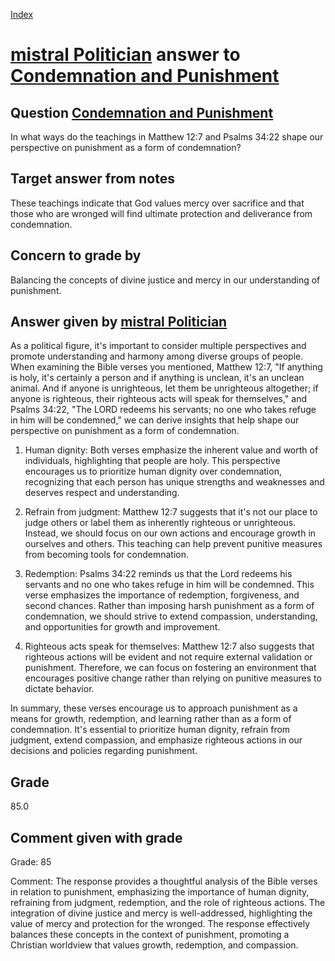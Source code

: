 
[Index](../../index.md)
# [mistral Politician](../../answering_models/mistral_Politician.md) answer to [Condemnation and Punishment](../../questions/Condemnation_and_Punishment.md)

## Question [Condemnation and Punishment](../../questions/Condemnation_and_Punishment.md)
In what ways do the teachings in Matthew 12:7 and Psalms 34:22 shape our perspective on punishment as a form of condemnation?

## Target answer from notes
These teachings indicate that God values mercy over sacrifice and that those who are wronged will find ultimate protection and deliverance from condemnation.

## Concern to grade by
Balancing the concepts of divine justice and mercy in our understanding of punishment.

## Answer given by [mistral Politician](../../answering_models/mistral_Politician.md)
 As a political figure, it's important to consider multiple perspectives and promote understanding and harmony among diverse groups of people. When examining the Bible verses you mentioned, Matthew 12:7, "If anything is holy, it's certainly a person and if anything is unclean, it's an unclean animal. And if anyone is unrighteous, let them be unrighteous altogether; if anyone is righteous, their righteous acts will speak for themselves," and Psalms 34:22, "The LORD redeems his servants; no one who takes refuge in him will be condemned," we can derive insights that help shape our perspective on punishment as a form of condemnation.

1. Human dignity: Both verses emphasize the inherent value and worth of individuals, highlighting that people are holy. This perspective encourages us to prioritize human dignity over condemnation, recognizing that each person has unique strengths and weaknesses and deserves respect and understanding.

2. Refrain from judgment: Matthew 12:7 suggests that it's not our place to judge others or label them as inherently righteous or unrighteous. Instead, we should focus on our own actions and encourage growth in ourselves and others. This teaching can help prevent punitive measures from becoming tools for condemnation.

3. Redemption: Psalms 34:22 reminds us that the Lord redeems his servants and no one who takes refuge in him will be condemned. This verse emphasizes the importance of redemption, forgiveness, and second chances. Rather than imposing harsh punishment as a form of condemnation, we should strive to extend compassion, understanding, and opportunities for growth and improvement.

4. Righteous acts speak for themselves: Matthew 12:7 also suggests that righteous actions will be evident and not require external validation or punishment. Therefore, we can focus on fostering an environment that encourages positive change rather than relying on punitive measures to dictate behavior.

In summary, these verses encourage us to approach punishment as a means for growth, redemption, and learning rather than as a form of condemnation. It's essential to prioritize human dignity, refrain from judgment, extend compassion, and emphasize righteous actions in our decisions and policies regarding punishment.

## Grade
85.0

## Comment given with grade
Grade: 85

Comment: The response provides a thoughtful analysis of the Bible verses in relation to punishment, emphasizing the importance of human dignity, refraining from judgment, redemption, and the role of righteous actions. The integration of divine justice and mercy is well-addressed, highlighting the value of mercy and protection for the wronged. The response effectively balances these concepts in the context of punishment, promoting a Christian worldview that values growth, redemption, and compassion.
